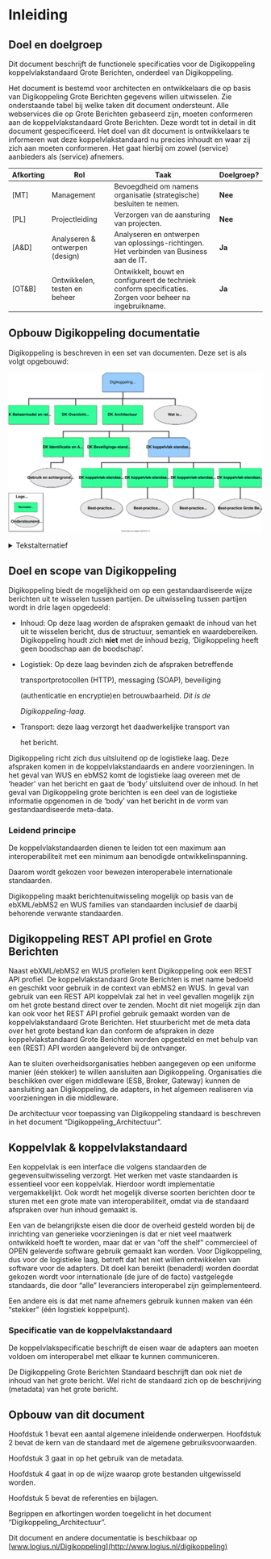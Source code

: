 # Inleiding

## Doel en doelgroep

Dit document beschrijft de functionele specificaties voor de Digikoppeling
koppelvlakstandaard Grote Berichten, onderdeel van Digikoppeling.

Het document is bestemd voor architecten en ontwikkelaars die op basis van
Digikoppeling Grote Berichten gegevens willen uitwisselen. Zie onderstaande
tabel bij welke taken dit document ondersteunt. Alle webservices die op Grote
Berichten gebaseerd zijn, moeten conformeren aan de koppelvlakstandaard Grote
Berichten. Deze wordt tot in detail in dit document gespecificeerd. Het doel van
dit document is ontwikkelaars te informeren wat deze koppelvlakstandaard nu
precies inhoudt en waar zij zich aan moeten conformeren. Het gaat hierbij om
zowel (service) aanbieders als (service) afnemers.

| Afkorting | Rol                             | Taak                                                                                                       | Doelgroep? |
|-----------|---------------------------------|------------------------------------------------------------------------------------------------------------|------------|
| [MT]      | Management                      | Bevoegdheid om namens organisatie (strategische) besluiten te nemen.                                       | **Nee**    |
| [PL]      | Projectleiding                  | Verzorgen van de aansturing van projecten.                                                                 | **Nee**    |
| [A&D]     | Analyseren & ontwerpen (design) | Analyseren en ontwerpen van oplossings-richtingen. Het verbinden van Business aan de IT.                   | **Ja**     |
| [OT&B]    | Ontwikkelen, testen en beheer   | Ontwikkelt, bouwt en configureert de techniek conform specificaties. Zorgen voor beheer na ingebruikname.  | **Ja**     |

## Opbouw Digikoppeling documentatie

Digikoppeling is beschreven in een set van documenten. Deze set is als volgt
opgebouwd:

![Overzicht van de onderdelen van de Digikoppeling Standaard, de standaard is onderverdeeld in normatieve en ondersteunende onderdelen](media/DK_Specificatie_structuur.svg "Opbouw documentatie Digikoppeling")


<details>
    <summary> Tekstalternatief </summary>
<ul>
	<li>Digikoppeling Standaard
		<ul>
			<li> <a href="https://publicatie.centrumvoorstandaarden.nl/dk/beheer/">DK Beheermodel en releasebeleid</a>* </li>
			<li> <a href="https://publicatie.centrumvoorstandaarden.nl/dk/actueel/">DK Overzicht Actuele Documentatie en Compliance</a>* </li>
			<li> <a href="https://publicatie.centrumvoorstandaarden.nl/dk/architectuur">DK Architectuur</a>*
				<ul>
					<li> <a href="https://publicatie.centrumvoorstandaarden.nl/dk/idauth/">DK Identificatie en Authenticatie</a>*
						<ul>
							<li><i> <a href="https://publicatie.centrumvoorstandaarden.nl/dk/gbachtcert/">Digikoppeling Gebruik en Achtergronden Certificaten</a></i>† </li>
						</ul>
					</li>
					<li> <a href="https://publicatie.centrumvoorstandaarden.nl/dk/beveilig/">DK Beveiligingsstandaarden en voorschriften</a>* </li>
					<li>Koppelvlakstandaarden
						<ul>
							<li> <a href="https://publicatie.centrumvoorstandaarden.nl/dk/wus/">DK Koppelvlakstandaard WUS</a>*
								<ul>
									<li><i><a href="https://publicatie.centrumvoorstandaarden.nl/dk/bpwus">Best-practice WUS</a></i>† </li>
								</ul>
							</li>
							<li> <a href="https://publicatie.centrumvoorstandaarden.nl/dk/ebms/">DK Koppelvlakstandaard ebMS2</a>*
								<ul>
									<li> <i><a href="https://publicatie.centrumvoorstandaarden.nl/dk/bpebms">Best-practice ebMS2</a></i>† </li>
								</ul>
							</li>
							<li> <a href="https://publicatie.centrumvoorstandaarden.nl/dk/restapi/">DK Koppelvlakstandaard REST API</a>*
								<ul>
									<li> <i><a href="https://publicatie.centrumvoorstandaarden.nl/dk/restapi">Best-practice REST API</a></i>†</li>
								</ul>
							</li>
							<li> <a href="https://publicatie.centrumvoorstandaarden.nl/dk/gb/">DK Koppelvlakstandaard Grote Berichten</a>*
								<ul>
									<li> <i><a href="https://publicatie.centrumvoorstandaarden.nl/dk/bpgb">Best-practice Grote Berichten</a></i>†</li>
								</ul>
							</li>
						</ul>
					</li>
				</ul>
			</li>
			<li>
    <i><a href="https://publicatie.centrumvoorstandaarden.nl/dk/watisdk/">Wat is Digikoppeling</a></i>†
  </li>
		</ul>
	</li>
</ul>
<p>* Normatief document</p>
<p>† Ondersteunend document</p>
</details>


## Doel en scope van Digikoppeling

Digikoppeling biedt de mogelijkheid om op een gestandaardiseerde wijze berichten
uit te wisselen tussen partijen. De uitwisseling tussen partijen wordt in drie
lagen opgedeeld:

- Inhoud: Op deze laag worden de afspraken gemaakt de inhoud van het uit te
    wisselen bericht, dus de structuur, semantiek en waardebereiken.
    Digikoppeling houdt zich **niet** met de inhoud bezig, ‘Digikoppeling heeft
    geen boodschap aan de boodschap’.

- Logistiek: Op deze laag bevinden zich de afspraken betreffende

    transportprotocollen (HTTP), messaging (SOAP), beveiliging

    (authenticatie en encryptie)en betrouwbaarheid. *Dit is de*

    *Digikoppeling-laag.*

- Transport: deze laag verzorgt het daadwerkelijke transport van

    het bericht.

Digikoppeling richt zich dus uitsluitend op de logistieke laag. Deze afspraken
komen in de koppelvlakstandaards en andere voorzieningen. In het geval van WUS
en ebMS2 komt de logistieke laag overeen met de ‘header’ van het bericht en gaat
de ‘body’ uitsluitend over de inhoud. In het geval van Digikoppeling grote
berichten is een deel van de logistieke informatie opgenomen in de ‘body’ van
het bericht in de vorm van gestandaardiseerde meta-data.

### Leidend principe

De koppelvlakstandaarden dienen te leiden tot een maximum aan interoperabiliteit
met een minimum aan benodigde ontwikkelinspanning.

Daarom wordt gekozen voor bewezen interoperabele internationale standaarden.

Digikoppeling maakt berichtenuitwisseling mogelijk op basis van de ebXML/ebMS2
en WUS families van standaarden inclusief de daarbij behorende verwante
standaarden.

<aside class="note">

## Digikoppeling REST API profiel en Grote Berichten

Naast ebXML/ebMS2 en WUS profielen kent Digikoppeling ook een REST API profiel. 
De koppelvlakstandaard Grote Berichten is met name bedoeld en geschikt voor gebruik in de context van ebMS2 en WUS. 
In geval van gebruik van een REST API koppelvlak zal het in veel gevallen mogelijk zijn om het grote bestand direct over te zenden. Mocht dit niet mogelijk zijn dan kan ook voor het REST API profiel gebruik gemaakt worden van de koppelvlakstandaard Grote Berichten. Het stuurbericht met de meta data over het grote bestand kan dan conform de afspraken in deze koppelvlakstandaard Grote Berichten worden opgesteld en met behulp van een (REST) API worden aangeleverd bij de ontvanger. 
	
	

</aside>

Aan te sluiten overheidsorganisaties hebben aangegeven op een uniforme manier
(één stekker) te willen aansluiten aan Digikoppeling. Organisaties die
beschikken over eigen middleware (ESB, Broker, Gateway) kunnen de aansluiting
aan Digikoppeling, de adapters, in het algemeen realiseren via voorzieningen in
die middleware.

De architectuur voor toepassing van Digikoppeling standaard is beschreven in het
document “Digikoppeling\_Architectuur”.

## Koppelvlak & koppelvlakstandaard

Een koppelvlak is een interface die volgens standaarden de gegevensuitwisseling
verzorgt. Het werken met vaste standaarden is essentieel voor een koppelvlak.
Hierdoor wordt implementatie vergemakkelijkt. Ook wordt het mogelijk diverse
soorten berichten door te sturen met een grote mate van interoperabiliteit,
omdat via de standaard afspraken over hun inhoud gemaakt is.

Een van de belangrijkste eisen die door de overheid gesteld worden bij de
inrichting van generieke voorzieningen is dat er niet veel maatwerk ontwikkeld
hoeft te worden, maar dat er van “off the shelf” commercieel of OPEN geleverde
software gebruik gemaakt kan worden. Voor Digikoppeling, dus voor de logistieke
laag, betreft dat het niet willen ontwikkelen van software voor de adapters. Dit
doel kan bereikt (benaderd) worden doordat gekozen wordt voor internationale (de
jure of de facto) vastgelegde standaards, die door “alle” leveranciers
interoperabel zijn geïmplementeerd.

Een andere eis is dat met name afnemers gebruik kunnen maken van één “stekker”
(één logistiek koppelpunt).

### Specificatie van de koppelvlakstandaard

De koppelvlakspecificatie beschrijft de eisen waar de adapters aan moeten
voldoen om interoperabel met elkaar te kunnen communiceren.

De Digikoppeling Grote Berichten Standaard beschrijft dan ook niet de inhoud van
het grote bericht. Wel richt de standaard zich op de beschrijving (metadata) van
het grote bericht.

## Opbouw van dit document

Hoofdstuk 1 bevat een aantal algemene inleidende onderwerpen. Hoofdstuk 2 bevat
de kern van de standaard met de algemene gebruiksvoorwaarden.

Hoofdstuk 3 gaat in op het gebruik van de metadata.

Hoofdstuk 4 gaat in op de wijze waarop grote bestanden uitgewisseld worden.

Hoofdstuk 5 bevat de referenties en bijlagen.

Begrippen en afkortingen worden toegelicht in het document
“Digikoppeling\_Architectuur”.

Dit document en andere documentatie is beschikbaar op
[www.logius.nl/Digikoppeling](http://www.logius.nl/digikoppeling)

